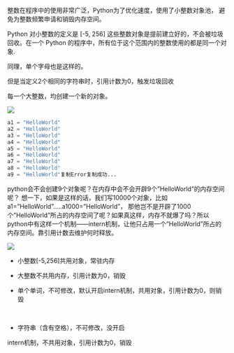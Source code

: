 整数在程序中的使用非常广泛，Python为了优化速度，使用了小整数对象池， 避免为整数频繁申请和销毁内存空间。

Python 对小整数的定义是 [-5, 256] 这些整数对象是提前建立好的，不会被垃圾回收。在一个 Python 的程序中，所有位于这个范围内的整数使用的都是同一个对象.

同理，单个字母也是这样的。

但是当定义2个相同的字符串时，引用计数为0，触发垃圾回收

每一个大整数，均创建一个新的对象。

![](D:/download/youdaonote-pull-master/data/Technology/Python/python重新学习/Python3核心编程/6.垃圾回收/images/WEBRESOURCEc033e5abb3734bc64e7a99127d7c8124stickPicture.png)

```python
a1 = "HelloWorld"
a2 = "HelloWorld"
a3 = "HelloWorld"
a4 = "HelloWorld"
a5 = "HelloWorld"
a6 = "HelloWorld"
a7 = "HelloWorld"
a8 = "HelloWorld"
a9 = "HelloWorld"复制Error复制成功...
```

python会不会创建9个对象呢？在内存中会不会开辟9个”HelloWorld”的内存空间呢？ 想一下，如果是这样的话，我们写10000个对象，比如a1=”HelloWorld”…..a1000=”HelloWorld”， 那他岂不是开辟了1000个”HelloWorld”所占的内存空间了呢？如果真这样，内存不就爆了吗？所以python中有这样一个机制——intern机制，让他只占用一个”HelloWorld”所占的内存空间。靠引用计数去维护何时释放。

![](D:/download/youdaonote-pull-master/data/Technology/Python/python重新学习/Python3核心编程/6.垃圾回收/images/WEBRESOURCE4a0731e78bd6aae138091946d108dfe5stickPicture.png)

- 小整数[-5,256]共用对象，常驻内存

- 大整数不共用内存，引用计数为0，销毁

- 单个单词，不可修改，默认开启intern机制，共用对象，引用计数为0，则销毁

 

- 字符串（含有空格），不可修改，没开启

intern机制，不共用对象，引用计数为0，销毁